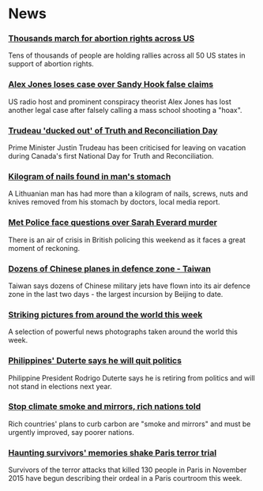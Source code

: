# News
### [Thousands march for abortion rights across US](https://www.bbc.com/news/world-us-canada-58774262)
Tens of thousands of people are holding rallies across all 50 US states in support of abortion rights.
### [Alex Jones loses case over Sandy Hook false claims](https://www.bbc.com/news/world-us-canada-58771927)
US radio host and prominent conspiracy theorist Alex Jones has lost another legal case after falsely calling a mass school shooting a "hoax".
### [Trudeau 'ducked out' of Truth and Reconciliation Day](https://www.bbc.com/news/world-us-canada-58765502)
Prime Minister Justin Trudeau has been criticised for leaving on vacation during Canada's first National Day for Truth and Reconciliation.
### [Kilogram of nails found in man's stomach](https://www.bbc.com/news/world-europe-58771370)
A Lithuanian man has had more than a kilogram of nails, screws, nuts and knives removed from his stomach by doctors, local media report.
### [Met Police face questions over Sarah Everard murder](https://www.bbc.com/news/uk-58772787)
There is an air of crisis in British policing this weekend as it faces a great moment of reckoning.
### [Dozens of Chinese planes in defence zone - Taiwan](https://www.bbc.com/news/world-asia-58771369)
Taiwan says dozens of Chinese military jets have flown into its air defence zone in the last two days - the largest incursion by Beijing to date.
### [Striking pictures from around the world this week](https://www.bbc.com/news/in-pictures-58761284)
A selection of powerful news photographs taken around the world this week.
### [Philippines' Duterte says he will quit politics](https://www.bbc.com/news/world-asia-58772586)
Philippine President Rodrigo Duterte says he is retiring from politics and will not stand in elections next year.
### [Stop climate smoke and mirrors, rich nations told](https://www.bbc.com/news/science-environment-58774786)
Rich countries' plans to curb carbon are "smoke and mirrors" and must be urgently improved, say poorer nations. 
### [Haunting survivors' memories shake Paris terror trial](https://www.bbc.com/news/world-europe-58759778)
Survivors of the terror attacks that killed 130 people in Paris in November 2015 have begun describing their ordeal in a Paris courtroom this week. 
